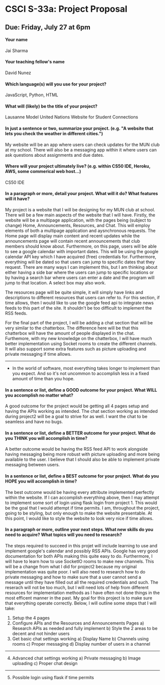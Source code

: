 # CSCI S-33a: Project Proposal
## Due: Friday, July 27 at 6pm

#### Your name

Jai Sharma

#### Your teaching fellow's name

David Nunez

#### Which language(s) will you use for your project?

JavaScript, Python, HTML

#### What will (likely) be the title of your project?

Lausanne Model United Nations Website for Student Connections

#### In just a sentence or two, summarize your project. (e.g. "A website that lets you check the weather in different cities.")

My website will be an app where users can check updates for the MUN club at my school. There will also be a messaging app within it
where users can ask questions about assignments and due dates.

#### Where will your project ultimately live? (e.g. within CS50 IDE, Heroku, AWS, some commerical web host...)

CS50 IDE

#### In a paragraph or more, detail your project. What will it do? What features will it have?

My project is a website that I will be designing for my MUN club at school. There will be a few main aspects of the website that I will
have. Firstly, the website will be a multipage application, with the pages being (subject to change) Home, Announcements, Resources, and Chat.
This will employ elements of both a multipage application and aysnchronous requests. The Home page will display main content and recent updates
while the announcements page will contain recent announcements that club members should know about. Furthermore, on this page, users will be
able to see a google calendar with important dates. This will be using the google calendar API key which I have acquired (free) credentials
for. Furthermore, everything will be dated so that users can jump to specific dates that they request. There are many ways I can implement this,
but I am thinking about either having a side bar where the users can jump to specific locations or by having a search bar where users can enter
a date and the program will jump to that location. A select box may also work.

The resources page will be quite simple, it will simply have links and descriptions to different resources that users can refer to.
For this section, if time allows, then I would like to use the google feed api to integrate news feeds to this part of the site.
It shouldn't be too difficult to implement the RSS feeds.

For the final part of the project, I will be adding a chat section that will be very similar to the chatterbox. The difference here will be
that this chatterbox will have the amount of people displayed in the chat. Furthemore, with my new knowledge on the chatterbox, I will have
much better implementation using Socket rooms to create the different channels. It will also support some extra features such as picture uploading
and private messaging if time allows.

<hr>

- In the world of software, most everything takes longer to implement than you expect. And so it's not uncommon to accomplish less in a fixed amount of time than you hope.

#### In a sentence or list, define a GOOD outcome for your project. What WILL you accomplish no matter what?

A good outcome for the project would be getting all 4 pages setup and having the APIs working as intended. The chat section working
as intended during project2 will be a goal to strive for as well. I want the chat to be seamless and have no bugs.

#### In a sentence or list, define a BETTER outcome for your project. What do you THINK you will accomplish in time?

A better outcome would be having the RSS feed API to work alongside having messaging being more robust with picture uploading and more being
available to the user. I believe that I should also be able to implement private messaging between users.

#### In a sentence or list, define a BEST outcome for your project. What do you HOPE you will accomplish in time?

The best outcome would be having every attribute implemented perfectly within the website. If I can accomplish everything above, then
I may attempt to implement some sort of login using flask login from project 1. This would be the goal that I would attempt if time permits.
I am, throughout the project, going to be styling, but only enough to make the website presentable. At this point, I would like to style the
website to look very nice if time allows.

#### In a paragraph or more, outline your next steps. What new skills do you need to acquire? What topics will you need to research?

The steps required to succeed in this projet will include learning to use and implement google's calendar and possibly RSS APIs.
Google has very good documentation for both APIs making this quite easy to do. Furthermore, I will have to learn how to use SocketIO
rooms to make new channels. This will be a change from what I did for project2 because my original implementation was quite poor. I will
also need to research how to do private messaging and how to make sure that a user cannot send a message until they have filled out all the
required credentials and such. The reserach will not be too much, but I will need lots of help from different resources for implementation methods
as I have often not done things in the most efficent manner in the past. My goal for this project is to make sure that everything operate correctly.
Below, I will outline some steps that I will take:

1) Setup the 4 pages
2) Configure APIs and the Resources and Announcements Pages
    a) Research APIs as needed and fully implement
    b) Style the 2 areas to be decent and not hinder users
3) Get basic chat settings working
    a) Display Name
    b) Channels using rooms
    c) Proper messaging
    d) Display number of users in a channel
---------------------------------------------------------------
4) Advanced chat settings working
    a) Private messaging
    b) Image uploading
    c) Proper chat design
---------------------------------------------------------------
5) Possible login using flask if time permits